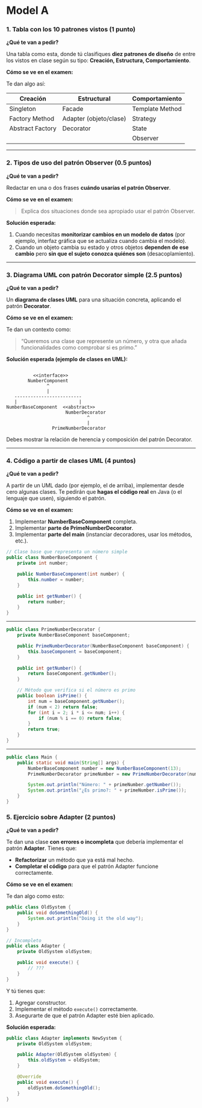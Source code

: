 # Model A

### **1. Tabla con los 10 patrones vistos (1 punto)**

**¿Qué te van a pedir?**

Una tabla como esta, donde tú clasifiques **diez patrones de diseño** de entre los vistos en clase según su tipo: **Creación, Estructura, Comportamiento**.

**Cómo se ve en el examen:**

Te dan algo así:

| Creación | Estructural | Comportamiento |
| --- | --- | --- |
| Singleton | Facade | Template Method |
| Factory Method | Adapter (objeto/clase) | Strategy |
| Abstract Factory | Decorator | State |
|  |  | Observer |

---

### **2. Tipos de uso del patrón Observer (0.5 puntos)**

**¿Qué te van a pedir?**

Redactar en una o dos frases **cuándo usarías el patrón Observer**.

**Cómo se ve en el examen:**

> Explica dos situaciones donde sea apropiado usar el patrón Observer.
> 

**Solución esperada:**

1. Cuando necesitas **monitorizar cambios en un modelo de datos** (por ejemplo, interfaz gráfica que se actualiza cuando cambia el modelo).
2. Cuando un objeto cambia su estado y otros objetos **dependen de ese cambio** pero **sin que el sujeto conozca quiénes son** (desacoplamiento).

---

### **3. Diagrama UML con patrón Decorator simple (2.5 puntos)**

**¿Qué te van a pedir?**

Un **diagrama de clases UML** para una situación concreta, aplicando el patrón **Decorator**.

**Cómo se ve en el examen:**

Te dan un contexto como:

> “Queremos una clase que represente un número, y otra que añada funcionalidades como comprobar si es primo.”
> 

**Solución esperada (ejemplo de clases en UML):**

```

          <<interface>>
        NumberComponent
               ^
               |
   -------------------------
   |                       |
NumberBaseComponent  <<abstract>>
                      NumberDecorator
                              ^
                              |
                 PrimeNumberDecorator

```

Debes mostrar la relación de herencia y composición del patrón Decorator.

---

### **4. Código a partir de clases UML (4 puntos)**

**¿Qué te van a pedir?**

A partir de un UML dado (por ejemplo, el de arriba), implementar desde cero algunas clases. Te pedirán que **hagas el código real** en Java (o el lenguaje que usen), siguiendo el patrón.

**Cómo se ve en el examen:**

1. Implementar **NumberBaseComponent** completa.
2. Implementar **parte de PrimeNumberDecorator**.
3. Implementar **parte del main** (instanciar decoradores, usar los métodos, etc.).


```java
// Clase base que representa un número simple
public class NumberBaseComponent {
    private int number;

    public NumberBaseComponent(int number) {
        this.number = number;
    }

    public int getNumber() {
        return number;
    }
}
```

---

```java
public class PrimeNumberDecorator {
    private NumberBaseComponent baseComponent;

    public PrimeNumberDecorator(NumberBaseComponent baseComponent) {
        this.baseComponent = baseComponent;
    }

    public int getNumber() {
        return baseComponent.getNumber();
    }

    // Método que verifica si el número es primo
    public boolean isPrime() {
        int num = baseComponent.getNumber();
        if (num < 2) return false;
        for (int i = 2; i * i <= num; i++) {
            if (num % i == 0) return false;
        }
        return true;
    }
}
```

---

```java
public class Main {
    public static void main(String[] args) {
        NumberBaseComponent number = new NumberBaseComponent(13);
        PrimeNumberDecorator primeNumber = new PrimeNumberDecorator(number);

        System.out.println("Número: " + primeNumber.getNumber());
        System.out.println("¿Es primo?: " + primeNumber.isPrime());
    }
}
```

### **5. Ejercicio sobre Adapter (2 puntos)**

**¿Qué te van a pedir?**

Te dan una clase **con errores o incompleta** que debería implementar el patrón **Adapter**. Tienes que:

- **Refactorizar** un método que ya está mal hecho.
- **Completar el código** para que el patrón Adapter funcione correctamente.

**Cómo se ve en el examen:**

Te dan algo como esto:

```java
public class OldSystem {
    public void doSomethingOld() {
        System.out.println("Doing it the old way");
    }
}

// Incompleto
public class Adapter {
    private OldSystem oldSystem;

    public void execute() {
        // ???
    }
}
```

Y tú tienes que:

1. Agregar constructor.
2. Implementar el método `execute()` correctamente.
3. Asegurarte de que el patrón Adapter esté bien aplicado.

**Solución esperada:**

```java
public class Adapter implements NewSystem {
    private OldSystem oldSystem;

    public Adapter(OldSystem oldSystem) {
        this.oldSystem = oldSystem;
    }

    @Override
    public void execute() {
        oldSystem.doSomethingOld();
    }
}
```